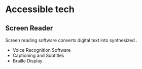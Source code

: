 # Accessible tech 
## Screen Reader
Screen reading software converts digital text into synthesized .
- Voice Recognition Software
- Captioning and Subtitles
- Braille Display 
